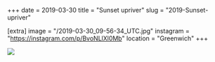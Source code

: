 +++
date = 2019-03-30
title = "Sunset upriver"
slug = "2019-Sunset-upriver"

[extra]
image = "/2019-03-30_09-56-34_UTC.jpg"
instagram = "https://instagram.com/p/BvoNLlXl0Mb"
location = "Greenwich"
+++

<img src="/2019-03-30_09-56-34_UTC.jpg" />
